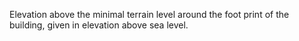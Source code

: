 Elevation above the minimal terrain level around the foot print of the building, given in elevation above sea level.
